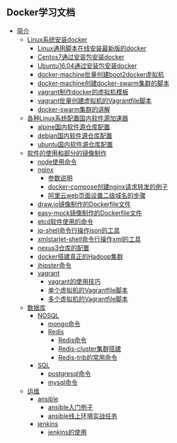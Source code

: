 ## Docker学习文档

* [简介]()
    * [Linux系统安装docker]()
        * [Linux通用脚本在线安装最新版的docker](/docker,compose,swarm的安装/安装/Centos7通过安装包安装docker.md)
        * [Centos7通过安装包安装docker](/docker,compose,swarm的安装/安装/Centos7通过安装包安装docker.md)
        * [Ubuntu16.04通过安装包安装docker](/docker,compose,swarm的安装/安装/Ubuntu16.04通过安装包安装docker.md)
        * [docker-machine批量创建boot2docker虚拟机](/docker,compose,swarm的安装/docker-machine搭建swarm集群/shell/create-wms.sh)
        * [docker-machine创建docker-swarm集群的脚本](/docker,compose,swarm的安装/docker-machine搭建swarm集群/shell/docker-swarm.sh)
        * [vagrant制作docker的虚拟机模板](/docker,compose,swarm的安装/真正集群搭建/制作vagrant系统镜像/虚拟机vagrant模板的制作.md)
        * [vagrant批量创建虚拟机的Vagrantfile脚本](/docker,compose,swarm的安装/真正集群搭建/multi/Vagrantfile)
        * [docker-swarm集群的讲解](/docker,compose,swarm的安装/docker-swarm集群的讲解.md)
    * [各种Linux系统配置国内软件源加速器](https://t.goodrain.com/t/topic/236)
        * [alpine国内软件源仓库配置](/仓库/各种Linux系统的国内软件源仓库/alpine.md)
        * [debian国内软件源仓库配置](/仓库/各种Linux系统的国内软件源仓库/debian.md)
        * [ubuntu国内软件源仓库配置](/仓库/各种Linux系统的国内软件源仓库/ubuntu.md)
    * [软件的使用和部分的镜像制作]()
        * [node使用命令](/service/node/node命令.md)
        * [nginx]()
            * [参数说明](/service/nginx/参数说明/nginx.conf配置文件参数自定义划分为三类.md)
            * [docker-compose创建nginx请求转发的例子](/service/nginx/example001/docker-compose.yml)
            * [阿里云web页面设置二级域名的步骤](/service/nginx/nginx.md)
        * [draw.io镜像制作的Dockerfile文件](/常用软件和一些镜像制作/draw.io/dockerfile/Dockerfile)
        * [easy-mock镜像制作的Dockerfile文件](/常用软件和一些镜像制作/easy-mock/Dockerfile/Dockerfile)
        * [etcd软件使用的命令](/常用软件和一些镜像制作/etcd/etcd命令.md)
        * [jq-shell命令行操作json的工具](/常用软件和一些镜像制作/jq-shell命令行操作json的工具/使用说明.md)
        * [xmlstarlet-shell命令行操作xml的工具](/常用软件和一些镜像制作/xmlstarlet-shell命令行操作xml的工具)
        * [nexus3仓库的配置](/仓库/搭建本地仓库/nexus3/nexus3.md)
        * [docker搭建真正的Hadoop集群](/大数据/hadoop/Hadoop搭建.md)
        * [jhipster命令](service/jhipster/jhipster命令.md)
        * [vagrant]()
            * [vagrant的使用技巧](/常用软件和一些镜像制作/vagrant/vagrant的使用方法.md)
            * [单个虚拟机的Vagrantfile脚本](/常用软件和一些镜像制作/vagrant/single/Vagrantfile)
            * [多个虚拟机的Vagrantfile脚本](/常用软件和一些镜像制作/vagrant/multi/Vagrantfile)
    * [数据库]()
        * [NOSQL]()
            * [mongo命令](/数据库/NOSQL/mongo/mongo命令.md)
            * [Redis]()
                * [Redis命令](/数据库/NOSQL/redis/Redis命令.md)
                * [Redis-cluster集群搭建](/数据库/NOSQL/redis/Redis-cluster集群搭建.md)
                * [Redis-trib的常用命令](/数据库/NOSQL/redis/Redis-trib的常用命令.md)
        * [SQL]()
            * [postgresql命令](/数据库/SQL/postgresql命令.md)
            * [mysql命令](/数据库/SQL/mysql命令.md)
    * [运维]()
        * [ansible]()
            * [ansible入门例子](/运维/ansible/入门例子/README.md)
            * [ansible线上环境实战任务](/运维/ansible/example01/任务.md)
        * [jenkins]()
            * [jenkins的使用](/运维/jenkins/使用说明.md)

    